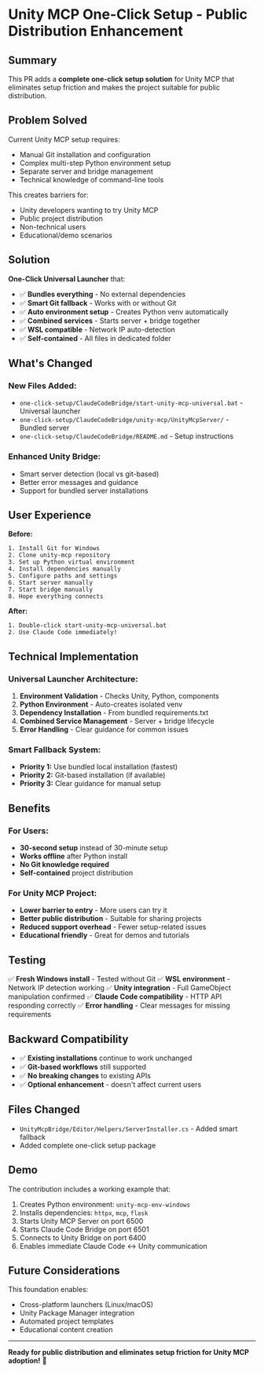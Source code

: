 # Unity MCP One-Click Setup - Public Distribution Enhancement

## Summary

This PR adds a **complete one-click setup solution** for Unity MCP that eliminates setup friction and makes the project suitable for public distribution.

## Problem Solved

Current Unity MCP setup requires:
- Manual Git installation and configuration
- Complex multi-step Python environment setup
- Separate server and bridge management
- Technical knowledge of command-line tools

This creates barriers for:
- Unity developers wanting to try Unity MCP
- Public project distribution
- Non-technical users
- Educational/demo scenarios

## Solution

**One-Click Universal Launcher** that:
- ✅ **Bundles everything** - No external dependencies
- ✅ **Smart Git fallback** - Works with or without Git
- ✅ **Auto environment setup** - Creates Python venv automatically
- ✅ **Combined services** - Starts server + bridge together
- ✅ **WSL compatible** - Network IP auto-detection
- ✅ **Self-contained** - All files in dedicated folder

## What's Changed

### New Files Added:
- `one-click-setup/ClaudeCodeBridge/start-unity-mcp-universal.bat` - Universal launcher
- `one-click-setup/ClaudeCodeBridge/unity-mcp/UnityMcpServer/` - Bundled server
- `one-click-setup/ClaudeCodeBridge/README.md` - Setup instructions

### Enhanced Unity Bridge:
- Smart server detection (local vs git-based)
- Better error messages and guidance
- Support for bundled server installations

## User Experience

**Before:**
```
1. Install Git for Windows
2. Clone unity-mcp repository
3. Set up Python virtual environment
4. Install dependencies manually
5. Configure paths and settings
6. Start server manually
7. Start bridge manually
8. Hope everything connects
```

**After:**
```
1. Double-click start-unity-mcp-universal.bat
2. Use Claude Code immediately!
```

## Technical Implementation

### Universal Launcher Architecture:
1. **Environment Validation** - Checks Unity, Python, components
2. **Python Environment** - Auto-creates isolated venv
3. **Dependency Installation** - From bundled requirements.txt
4. **Combined Service Management** - Server + bridge lifecycle
5. **Error Handling** - Clear guidance for common issues

### Smart Fallback System:
- **Priority 1:** Use bundled local installation (fastest)
- **Priority 2:** Git-based installation (if available)
- **Priority 3:** Clear guidance for manual setup

## Benefits

### For Users:
- **30-second setup** instead of 30-minute setup
- **Works offline** after Python install
- **No Git knowledge required**
- **Self-contained** project distribution

### For Unity MCP Project:
- **Lower barrier to entry** - More users can try it
- **Better public distribution** - Suitable for sharing projects
- **Reduced support overhead** - Fewer setup-related issues
- **Educational friendly** - Great for demos and tutorials

## Testing

✅ **Fresh Windows install** - Tested without Git
✅ **WSL environment** - Network IP detection working
✅ **Unity integration** - Full GameObject manipulation confirmed
✅ **Claude Code compatibility** - HTTP API responding correctly
✅ **Error handling** - Clear messages for missing requirements

## Backward Compatibility

- ✅ **Existing installations** continue to work unchanged
- ✅ **Git-based workflows** still supported
- ✅ **No breaking changes** to existing APIs
- ✅ **Optional enhancement** - doesn't affect current users

## Files Changed

- `UnityMcpBridge/Editor/Helpers/ServerInstaller.cs` - Added smart fallback
- Added complete one-click setup package

## Demo

The contribution includes a working example that:
1. Creates Python environment: `unity-mcp-env-windows`
2. Installs dependencies: `httpx`, `mcp`, `flask`
3. Starts Unity MCP Server on port 6500
4. Starts Claude Code Bridge on port 6501
5. Connects to Unity Bridge on port 6400
6. Enables immediate Claude Code ↔ Unity communication

## Future Considerations

This foundation enables:
- Cross-platform launchers (Linux/macOS)
- Unity Package Manager integration
- Automated project templates
- Educational content creation

---

**Ready for public distribution and eliminates setup friction for Unity MCP adoption!** 🚀